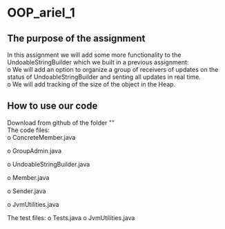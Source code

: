# OOP_ariel_1
## The purpose of the assignment
In this assignment we will add some more functionality to the UndoableStringBuilder
which we built in a previous assignment:  
o We will add an option to organize a group of receivers of updates on the status of UndoableStringBuilder and senting all updates in real time.  
o We will add tracking of the size of the object in the Heap.  
## How to use our code
Download from github of the folder ""  
The code files:  
  o ConcreteMember.java
  
  o GroupAdmin.java
  
  o UndoableStringBuilder.java
  
  o Member.java
  
  o Sender.java
  
  o JvmUtilities.java

The test files:
  o Tests.java
  o JvmUtilities.java
   
